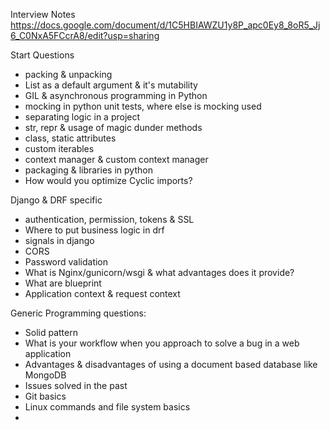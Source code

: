 
Interview Notes
https://docs.google.com/document/d/1C5HBIAWZU1y8P_apc0Ey8_8oR5_Jj6_C0NxA5FCcrA8/edit?usp=sharing

Start Questions
- packing & unpacking
- List as a default argument & it's mutability
- GIL & asynchronous programming in Python
- mocking in python unit tests, where else is mocking used
- separating logic in a project
- str, repr & usage of magic dunder methods
- class, static attributes
- custom iterables
- context manager & custom context manager
- packaging & libraries in python
- How would you optimize Cyclic imports?

Django & DRF specific
- authentication, permission, tokens & SSL
- Where to put business logic in drf
- signals in django
- CORS 
- Password validation
- What is Nginx/gunicorn/wsgi & what advantages does it provide?
- What are blueprint
- Application context & request context



Generic Programming questions:
- Solid pattern
- What is your workflow when you approach to solve a bug in a web application
- Advantages & disadvantages of using a document based database like MongoDB
- Issues solved in the past
- Git basics
- Linux commands and file system basics
- 